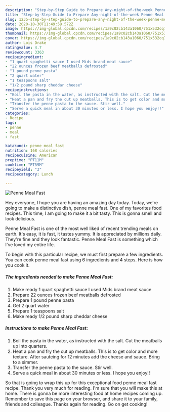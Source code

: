 ```yaml
---
description: "Step-by-Step Guide to Prepare Any-night-of-the-week Penne Meal Fast"
title: "Step-by-Step Guide to Prepare Any-night-of-the-week Penne Meal Fast"
slug: 1235-step-by-step-guide-to-prepare-any-night-of-the-week-penne-meal-fast
date: 2020-10-30T11:49:58.572Z
image: https://img-global.cpcdn.com/recipes/1a9c02cb143a1060/751x532cq70/penne-meal-fast-recipe-main-photo.jpg
thumbnail: https://img-global.cpcdn.com/recipes/1a9c02cb143a1060/751x532cq70/penne-meal-fast-recipe-main-photo.jpg
cover: https://img-global.cpcdn.com/recipes/1a9c02cb143a1060/751x532cq70/penne-meal-fast-recipe-main-photo.jpg
author: Lois Drake
ratingvalue: 4.7
reviewcount: 3363
recipeingredient:
- "1 quart spaghetti sauce I used Mids brand meat sauce"
- "22 ounces frozen beef meatballs defrosted"
- "1 pound penne pasta"
- "2 quart water"
- "1 teaspoons salt"
- "1/2 pound sharp cheddar cheese"
recipeinstructions:
- "Boil the pasta in the water, as instructed with the salt. Cut the meatballs up into quarters."
- "Heat a pan and fry the cut up meatballs. This is to get color and more texture. After sauteing for 12 minutes add the cheese and sauce. Bring to a simmer."
- "Transfer the penne pasta to the sauce. Stir well."
- "Serve a quick meal in about 30 minutes or less. I hope you enjoy!!"
categories:
- Recipe
tags:
- penne
- meal
- fast

katakunci: penne meal fast 
nutrition: 168 calories
recipecuisine: American
preptime: "PT11M"
cooktime: "PT59M"
recipeyield: "3"
recipecategory: Lunch

---
```



![Penne Meal Fast](https://img-global.cpcdn.com/recipes/1a9c02cb143a1060/751x532cq70/penne-meal-fast-recipe-main-photo.jpg)

Hey everyone, I hope you are having an amazing day today. Today, we're going to make a distinctive dish, penne meal fast. One of my favorites food recipes. This time, I am going to make it a bit tasty. This is gonna smell and look delicious.

Penne Meal Fast is one of the most well liked of recent trending meals on earth. It's easy, it is fast, it tastes yummy. It is appreciated by millions daily. They're fine and they look fantastic. Penne Meal Fast is something which I've loved my entire life.




To begin with this particular recipe, we must first prepare a few ingredients. You can cook penne meal fast using 6 ingredients and 4 steps. Here is how you cook it.

<!--inarticleads1-->

##### The ingredients needed to make Penne Meal Fast:

1. Make ready 1 quart spaghetti sauce I used Mids brand meat sauce
1. Prepare 22 ounces frozen beef meatballs defrosted
1. Prepare 1 pound penne pasta
1. Get 2 quart water
1. Prepare 1 teaspoons salt
1. Make ready 1/2 pound sharp cheddar cheese




<!--inarticleads2-->

##### Instructions to make Penne Meal Fast:

1. Boil the pasta in the water, as instructed with the salt. Cut the meatballs up into quarters.
1. Heat a pan and fry the cut up meatballs. This is to get color and more texture. After sauteing for 12 minutes add the cheese and sauce. Bring to a simmer.
1. Transfer the penne pasta to the sauce. Stir well.
1. Serve a quick meal in about 30 minutes or less. I hope you enjoy!!




So that is going to wrap this up for this exceptional food penne meal fast recipe. Thank you very much for reading. I'm sure that you will make this at home. There is gonna be more interesting food at home recipes coming up. Remember to save this page on your browser, and share it to your family, friends and colleague. Thanks again for reading. Go on get cooking!
